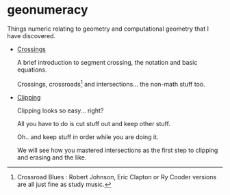 # geonumeracy
Things numeric relating to geometry and computational geometry that I have discovered.

* [Crossings](/docs/crossings.md)

  A brief introduction to segment crossing, the notation and basic equations.

  Crossings, crossroads[^1] and intersections... the non-math stuff too.
  
* [Clipping](/docs/clipping.md)

  Clipping looks so easy... right? 

  All you have to do is cut stuff out and keep other stuff. 

  Oh.. and keep stuff in order while you are doing it.

  We will see how you mastered intersections as the first step to clipping and erasing and the like.


[^1]: Crossroad Blues : Robert Johnson, Eric Clapton or Ry Cooder versions are all just fine as study music.
